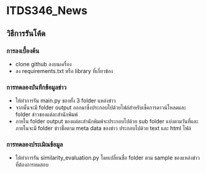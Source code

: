 # ITDS346_News
## วิธีการรันโค้ด
### การลงเบื้องต้น
- clone github ลงบนเครื่อง
- ลง requirements.txt หรือ library ที่เกี่ยวข้อง

### การทดลองบันทึกข้อมูลข่าว
- ให้ทำการรัน main.py ของทั้ง 3 folder แหล่งข่าว
- จากนั้นจะมี folder output ออกมาซึ่งประกอบไปด้วยไฟล์สำหรับเช็คการดาวน์โหลดและ folder ข่าวของแต่ละสำนักพิมพ์
- ภายใน folder output ของแต่ละสำนักพิมพ์จะประกอบไปด้วย sub folder แบ่งตามวันที่และภายในจะมี folder ข่าวชื่อตาม meta data ของข่าว ประกอบไปด้วย text และ html ไฟล์

### การทดลองประเมิณข้อมูล
- ให้ทำการรัน similarity_evaluation.py โดยเปลี่ยนชื่อ folder ตาม sample ของแหล่งข่าวที่ต้องการทดสอบ
